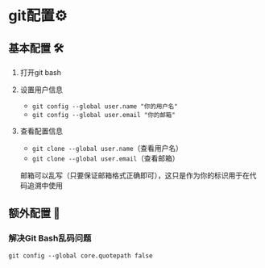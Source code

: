 # git配置⚙

## 基本配置 🛠

1. 打开git bash

2. 设置用户信息
   - `git config --global user.name "你的用户名"`
   - `git config --global user.email "你的邮箱"`
   
3. 查看配置信息
   - `git clone --global user.name`（查看用户名）
   - `git clone --global user.email`（查看邮箱）
   
   邮箱可以乱写（只要保证邮箱格式正确即可），这只是作为你的标识用于在代码追溯中使用

## 额外配置 🔧

### 解决Git Bash乱码问题

`git config --global core.quotepath false`